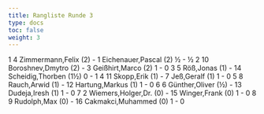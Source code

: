 ```yaml
---
title: Rangliste Runde 3
type: docs
toc: false
weight: 3
---
```


<runde>
1	4	Zimmermann,Felix		(2)	-	1	Eichenauer,Pascal		(2)	½	-	½	 
2	10	Boroshnev,Dmytro		(2)	-	3	Geißhirt,Marco		(2)	1	-	0	 
3	5	Röß,Jonas		(1)	-	14	Scheidig,Thorben		(1½)	0	-	1	 
4	11	Skopp,Erik		(1)	-	7	Jeß,Geralf		(1)	1	-	0	 
5	8	Rauch,Arwid		(1)	-	12	Hartung,Markus		(1)	1	-	0	 
6	6	Günther,Oliver		(½)	-	13	Dudeja,Iresh		(1)	1	-	0	 
7	2	Wiemers,Holger,Dr.		(0)	-	15	Winger,Frank		(0)	1	-	0	 
8	9	Rudolph,Max		(0)	-	16	Cakmakci,Muhammed		(0)	1	-	0	 
</runde>